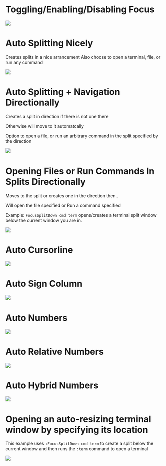 # Toggling/Enabling/Disabling Focus

![](https://i.ibb.co/r7VZ831/enable.gif)


# Auto Splitting Nicely
Creates splits in a nice arrancement
Also choose to open a terminal, file, or run any command

![](https://i.ibb.co/n0xbJht/nicely.gif)


# Auto Splitting + Navigation Directionally
Creates a split in direction if there is not one there

Otherwise will move to it automatcally

Option to open a file, or run an arbitrary command in the split specified by the direction

![](https://i.ibb.co/kBT3svN/movement.gif)


# Opening Files or Run Commands In Splits Directionally
Moves to the split or creates one in the direction then..

Will open the file specified or Run a command specified

Example: `FocusSplitDown cmd term` opens/creates a terminal split window below the current window you are in.


![](https://i.ibb.co/Jk5GFLm/openfile.gif)


# Auto Cursorline

![](https://i.ibb.co/6Rdn0Qx/cursorline.gif)


# Auto Sign Column

![](https://i.ibb.co/C5qFgw2/gutter.gif)


# Auto Numbers

![](https://i.ibb.co/KGnvT2M/numbers.gif)


# Auto Relative Numbers

![](https://i.ibb.co/kHz8r6s/hybrid.gif)


# Auto Hybrid Numbers

![](https://i.ibb.co/bBfxCfW/relative.gif)

# Opening an auto-resizing terminal window by specifying its location
This example uses `:FocusSplitDown cmd term` to create a split below
the current window and then runs the `:term` command to open a terminal

![](https://i.ibb.co/bNkQWGf/ezgif-7-c215974aca1b.gif)
